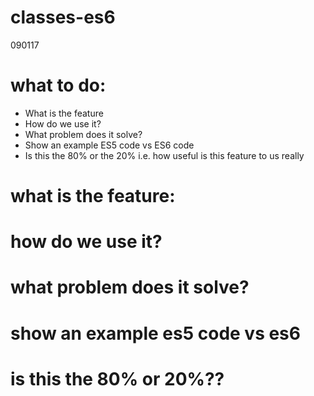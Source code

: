 # classes-es6
090117

# what to do:
  * What is the feature
  * How do we use it?
  * What problem does it solve?
  * Show an example ES5 code vs ES6 code
  * Is this the 80% or the 20% i.e. how useful is this feature to us really

# what is the feature:

# how do we use it?

# what problem does it solve?

# show an example es5 code vs es6

# is this the 80% or 20%??
